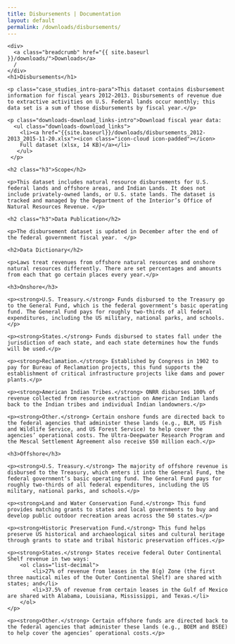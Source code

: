 ```yaml
---
title: Disbursements | Documentation
layout: default
permalink: /downloads/disbursements/
---
```


<div class="container-outer container-padded">

  <article class="container-left-7">

    <div>
      <a class="breadcrumb" href="{{ site.baseurl }}/downloads/">Downloads</a>
      /
    </div>
    <h1>Disbursements</h1>

    <p class="case_studies_intro-para">This dataset contains disbursement information for fiscal years 2012-2013. Disbursements of revenue due to extractive activities on U.S. Federal lands occur monthly; this data set is a sum of those disbursements by fiscal year.</p>

    <p class="downloads-download_links-intro">Download fiscal year data:
      <ul class="downloads-download_links">
        <li><a href="{{site.baseurl}}/downloads/disbursements_2012-2013_2015-11-20.xlsx"><icon class="icon-cloud icon-padded"></icon>
        Full dataset (xlsx, 14 KB)</a></li>
       </ul>
     </p>

    <h2 class="h3">Scope</h2>

    <p>This dataset includes natural resource disbursements for U.S. federal lands and offshore areas, and Indian Lands. It does not include privately-owned lands, or U.S. state lands. The dataset is tracked and managed by the Department of the Interior’s Office of Natural Resources Revenue. </p>

    <h2 class="h3">Data Publication</h2>

    <p>The disbursement dataset is updated in December after the end of the federal government fiscal year.  </p>

    <h2>Data Dictionary</h2>

    <p>Laws treat revenues from offshore natural resources and onshore natural resources differently. There are set percentages and amounts from each that go certain places every year.</p>

    <h3>Onshore</h3>

    <p><strong>U.S. Treasury.</strong> Funds disbursed to the Treasury go to the General Fund, which is the federal government’s basic operating fund. The General Fund pays for roughly two-thirds of all federal expenditures, including the US military, national parks, and schools.</p>

    <p><strong>States.</strong> Funds disbursed to states fall under the jurisdiction of each state, and each state determines how the funds will be used.</p>

    <p><strong>Reclamation.</strong> Established by Congress in 1902 to pay for Bureau of Reclamation projects, this fund supports the establishment of critical infrastructure projects like dams and power plants.</p>

    <p><strong>American Indian Tribes.</strong> ONRR disburses 100% of revenue collected from resource extraction on American Indian lands back to the Indian tribes and individual Indian landowners.</p>

    <p><strong>Other.</strong> Certain onshore funds are directed back to the federal agencies that administer these lands (e.g., BLM, US Fish and Wildlife Service, and US Forest Service) to help cover the agencies’ operational costs. The Ultra-Deepwater Research Program and the Mescal Settlement Agreement also receive $50 million each.</p>

    <h3>Offshore</h3>

    <p><strong>U.S. Treasury.</strong> The majority of offshore revenue is disbursed to the Treasury, which enters it into the General Fund, the federal government’s basic operating fund. The General Fund pays for roughly two-thirds of all federal expenditures, including the US military, national parks, and schools.</p>

    <p><strong>Land and Water Conservation Fund.</strong> This fund provides matching grants to states and local governments to buy and develop public outdoor recreation areas across the 50 states.</p>

    <p><strong>Historic Preservation Fund.</strong> This fund helps preserve US historical and archaeological sites and cultural heritage through grants to state and tribal historic preservation offices.</p>

    <p><strong>States.</strong> States receive federal Outer Continental Shelf revenue in two ways:
        <ol class="list-decimal">
            <li>27% of revenue from leases in the 8(g) Zone (the first three nautical miles of the Outer Continental Shelf) are shared with states; and</li>
            <li>37.5% of revenue from certain leases in the Gulf of Mexico are shared with Alabama, Louisiana, Mississippi, and Texas.</li>
        </ol>
    </p>

    <p><strong>Other.</strong> Certain offshore funds are directed back to the federal agencies that administer these lands (e.g., BOEM and BSEE) to help cover the agencies’ operational costs.</p>

  </article>

</div>
